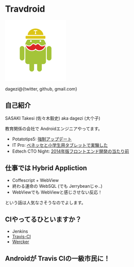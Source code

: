 # Travdroid

![Travdroid](Travdroid.png)

dagezi@{twitter, github, gmail.com}



## 自己紹介
SASAKI Takesi (佐々木毅史)
aka dagezi (大个子)

教育関係の会社で Androidエンジニアやってます。

- Potatotips5: [強制アップデート](http://dagezi.github.io/potatotips5/)
- IT Pro: [ベネッセと小学生用タブレットで実験した](http://itpro.nikkeibp.co.jp/article/COLUMN/20140430/553923/)
- Edtech CTO Night: [2014年版フロントエンド開発の当たり前](https://speakerdeck.com/fujimura/2014nian-ban-hurontoendokai-fa-falseatarimae-at-edtech-cto-night)



## 仕事では Hybrid Appliction

- Coffescript + WebView 
- 終わる運命の WebSQL (でも Jerrybeanじゃ..)
- WebViewでも WebViewと感じさせない反応！

という話は人気なさそうなのでよします。


## CIやってるひといますか？

- Jenkins
- [Travis-CI](https://travis-ci.org/)
- [Wercker](http://wercker.com/)



## Androidが Travis CIの一級市民に！


